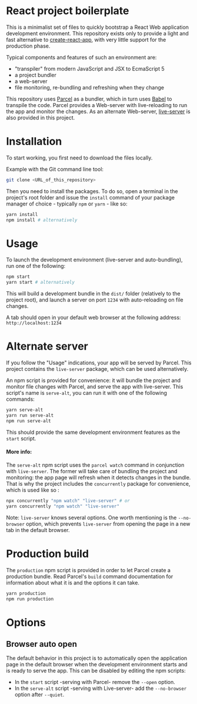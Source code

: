 # React project boilerplate

This is a minimalist set of files to quickly bootstrap a React Web application development environment. This repository exists only to provide a light and fast alternative to [create-react-app](https://github.com/facebook/create-react-app), with very little support for the production phase.

Typical components and features of such an environment are:

- "transpiler" from modern JavaScript and JSX to EcmaScript 5
- a project bundler
- a web-server
- file monitoring, re-bundling and refreshing when they change

This repository uses [Parcel](https://parceljs.org)  as a bundler, which in turn uses [Babel](https://babeljs.io) to transpile the code.
Parcel provides a Web-server with live-reloading to run the app and monitor the changes.
As an alternate Web-server, [live-server](https://github.com/tapio/live-server) is also provided in this project.


# Installation

To start working, you first need to download the files locally.

Example with the Git command line tool:

```bash
git clone <URL_of_this_repository>
```

Then you need to install the packages.
To do so, open a terminal in the project's root folder and issue the `install` command of your package manager of choice - typically `npm` or `yarn` - like so:

```bash
yarn install
npm install # alternatively
```


# Usage

To launch the development environment (live-server and auto-bundling), run one of the following:

```bash
npm start
yarn start # alternatively
```

This will build a development bundle in the `dist/` folder (relatively to the project root), and launch a server on port `1234` with auto-reloading on file changes.

A tab should open in your default web browser at the following address:
`http://localhost:1234`


# Alternate server

If you follow the "Usage" indications, your app will be served by Parcel.
This project contains the `live-server` package, which can be used alternatively.

An npm script is provided for convenience: it will bundle the project and monitor file changes with Parcel, and serve the app with live-server. This script's name is `serve-alt`, you can run it with one of the following commands:

```bash
yarn serve-alt
yarn run serve-alt
npm run serve-alt
```

This should provide the same development environment features as the `start` script.

#### More info:

The `serve-alt` npm script uses the `parcel watch` command in conjunction with `live-server`.
The former will take care of bundling the project and monitoring: the app page will refresh when it detects changes in the bundle.
That is why the project includes the `concurrently` package for convenience, which is used like so :

```bash
npx concurrently "npm watch" "live-server" # or
yarn concurrently "npm watch" "live-server"
```

Note: `live-server` knows several options. One worth mentioning is the `--no-browser` option, which prevents `live-server` from opening the page in a new tab in the default browser.


# Production build

The `production` npm script is provided in order to let Parcel create a production bundle. Read Parcel's `build` command documentation for information about what it is and the options it can take.

```bash
yarn production
npm run production
```

# Options

## Browser auto open

The default behavior in this project is to automatically open the application page in the default browser when the development environment starts and is ready to serve the app. This can be disabled by editing the npm scripts:

- In the `start` script -serving with Parcel- remove the `--open` option.
- In the `serve-alt` script -serving with Live-server- add the `--no-browser` option after `--quiet`.
